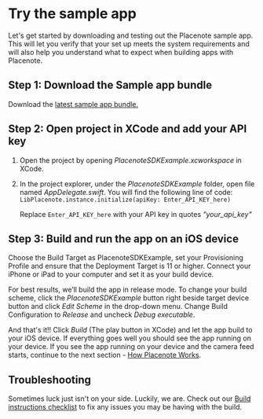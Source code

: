# Try the sample app
Let's get started by downloading and testing out the Placenote sample app. This will let you verify that your set up meets the system requirements and will also help you understand what to expect when building apps with Placenote.

## Step 1: Download the Sample app bundle
Download the [latest sample app bundle.](https://placenote.com/swiftsample)

## Step 2: Open project in XCode and add your API key
1. Open the project by opening *PlacenoteSDKExample.xcworkspace* in XCode.
2. In the project explorer, under the *PlacenoteSDKExample* folder, open file named *AppDelegate.swift*. You will find the following line of code:
    `LibPlacenote.instance.initialize(apiKey: Enter_API_KEY_here)`

    Replace `Enter_API_KEY_here` with your API key in quotes *"your_api_key"*

## Step 3: Build and run the app on an iOS device

Choose the Build Target as PlacenoteSDKExample, set your Provisioning Profile and ensure that the Deployment Target is 11 or higher. Connect your iPhone or iPad to your computer and set it as your build device.

For best results, we’ll build the app in release mode. To change your build scheme, click the *PlacenoteSDKExample* button right beside target device button and click *Edit Scheme* in the drop-down menu. Change Build Configuration to *Release* and uncheck *Debug executable*.

And that's it!! Click *Build* (The play button in XCode) and let the app build to your iOS device. If everything goes well you should see the app running on your device. If you see the app running on your device and the camera feed starts, continue to the next section - [How Placenote Works](how-placenote-works.md).


## Troubleshooting

Sometimes luck just isn't on your side. Luckily, we are. Check out our [Build instructions checklist](build-instructions.md) to fix any issues you may be having with the build.
